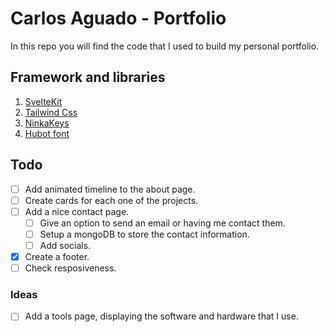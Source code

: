 # Carlos Aguado - Portfolio

In this repo you will find the code that I used to build my personal portfolio.

## Framework and libraries

1. [SvelteKit](https://kit.svelte.dev/)
2. [Tailwind Css](https://tailwindcss.com/)
3. [NinkaKeys](https://github.com/ssleptsov/ninja-keys)
4. [Hubot font](https://github.com/mona-sanea)

## Todo

- [ ] Add animated timeline to the about page.
- [ ] Create cards for each one of the projects.
- [ ] Add a nice contact page.
  - [ ] Give an option to send an email or having me contact them.
  - [ ] Setup a mongoDB to store the contact information.
  - [ ] Add socials.
- [x] Create a footer.
- [ ] Check resposiveness.

### Ideas

- [ ] Add a tools page, displaying the software and hardware that I use.
